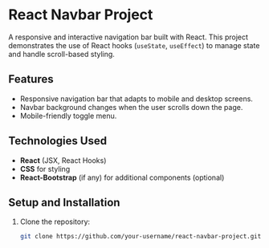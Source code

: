 # React Navbar Project

A responsive and interactive navigation bar built with React. This project demonstrates the use of React hooks (`useState`, `useEffect`) to manage state and handle scroll-based styling.

## Features
- Responsive navigation bar that adapts to mobile and desktop screens.
- Navbar background changes when the user scrolls down the page.
- Mobile-friendly toggle menu.

## Technologies Used
- **React** (JSX, React Hooks)
- **CSS** for styling
- **React-Bootstrap** (if any) for additional components (optional)

## Setup and Installation

1. Clone the repository:
   ```bash
   git clone https://github.com/your-username/react-navbar-project.git
